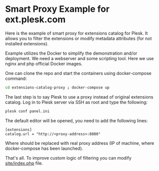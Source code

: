 # Smart Proxy Example for ext.plesk.com

Here is the example of smart proxy for extensions catalog for Plesk.
It allows you to filter the extensions or modify metadata attributes (for not installed extensions).

Example utilizes the Docker to simplify the demonstration and/or deployment.
We need a webserver and some scripting tool. Here we use nginx and php official Docker images.

One can clone the repo and start the containers using docker-compose command:
```bash
cd extensions-catalog-proxy ; docker-compose up
```

The last step is to say Plesk to use a proxy instead of original extensions catalog.
Log in to Plesk server via SSH as root and type the following:
```bash
plesk conf panel.ini
```

The default editor will be opened, you need to add the following lines:
```
[extensions]
catalog.url = "http://<proxy-address>:8080"
```
Where <proxy-address> should be replaced with real proxy address (IP of machine, where docker-compose has been launched).

That's all. To improve custom logic of filtering you can modify [site/index.php](site/index.php) file.
